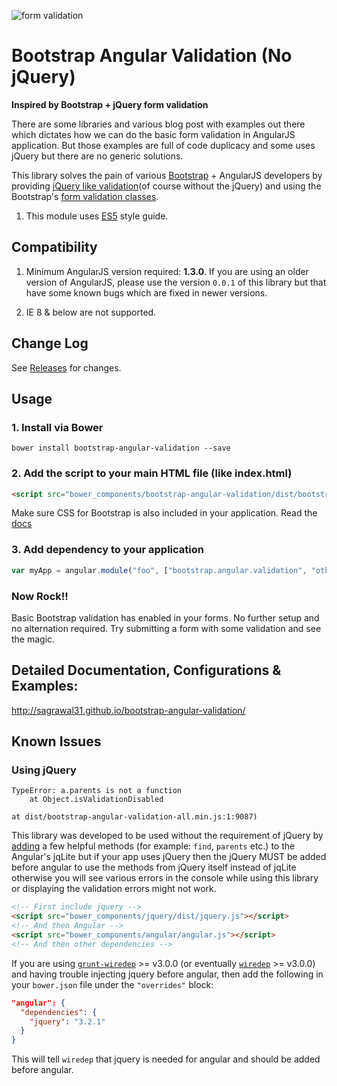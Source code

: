 ![form validation](https://cloud.githubusercontent.com/assets/1804514/15356658/aee052a2-1d17-11e6-9368-48a2f2b560bb.jpg)

# Bootstrap Angular Validation (No jQuery)

**Inspired by Bootstrap + jQuery form validation**

There are some libraries and various blog post with examples out there which dictates how we can do the basic form
validation in AngularJS application. But those examples are full of code duplicacy and some uses jQuery but there are
no generic solutions.

This library solves the pain of various [Bootstrap](getbootstrap.com) + AngularJS developers by providing
[jQuery like validation](https://jqueryvalidation.org/documentation/)(of course without the jQuery) and using the
Bootstrap's [form validation classes](http://getbootstrap.com/css/#forms-control-validation).

1. This module uses [ES5](https://github.com/airbnb/javascript/tree/master/es5) style guide.

## Compatibility

1. Minimum AngularJS version required: **1.3.0**. If you are using an older version of AngularJS, please use the version
`0.0.1` of this library but that have some known bugs which are fixed in newer versions.

2. IE 8 & below are not supported.

## Change Log

See [Releases](https://github.com/sagrawal14/bootstrap-angular-validation/releases) for changes.

## Usage

### 1. Install via Bower

```shell
bower install bootstrap-angular-validation --save
```

### 2. Add the script to your main HTML file (like index.html)

```html
<script src="bower_components/bootstrap-angular-validation/dist/bootstrap-angular-validation-all.min.js"></script>
```

Make sure CSS for Bootstrap is also included in your application. Read the [docs](http://getbootstrap.com/getting-started/#download)

### 3. Add dependency to your application

```javascript
var myApp = angular.module("foo", ["bootstrap.angular.validation", "other-foo-depenency"]);
```

### Now Rock!!

Basic Bootstrap validation has enabled in your forms. No further setup and no alternation required. Try submitting a
form with some validation and see the magic.

## Detailed Documentation, Configurations & Examples:

http://sagrawal31.github.io/bootstrap-angular-validation/


## Known Issues

### Using jQuery

```
TypeError: a.parents is not a function
    at Object.isValidationDisabled 

at dist/bootstrap-angular-validation-all.min.js:1:9087)
```

This library was developed to be used without the requirement of jQuery by
[adding](https://github.com/sagrawal31/bootstrap-angular-validation/blob/v1.0.7/src/utils.js) a few helpful methods
(for example: `find`, `parents` etc.) to the Angular's jqLite but if your app uses jQuery then the jQuery MUST be 
added before angular to use the methods from jQuery itself instead of jqLite otherwise you will see various errors 
in the console while using this library or displaying the validation errors might not work. 

```html
<!-- First include jquery -->
<script src="bower_components/jquery/dist/jquery.js"></script>
<!-- And then Angular -->
<script src="bower_components/angular/angular.js"></script>
<!-- And then other dependencies -->
```

If you are using [`grunt-wiredep`](https://github.com/stephenplusplus/grunt-wiredep) >= v3.0.0 (or eventually 
[`wiredep`](https://github.com/taptapship/wiredep) >= v3.0.0) and having trouble injecting jquery before angular, 
then add the following in your `bower.json` file under the `"overrides"` block:

```json
"angular": {
  "dependencies": {
    "jquery": "3.2.1"
  }
}
```

This will tell `wiredep` that jquery is needed for angular and should be added before angular.
